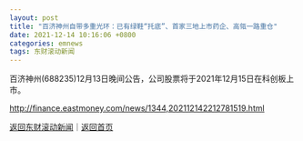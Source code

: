 ```yaml
---
layout: post
title: "百济神州自带多重光环：已有绿鞋“托底”、首家三地上市药企、高瓴一路重仓"
date: 2021-12-14 10:16:06 +0800
categories: emnews
tags: 东财滚动新闻
---
```


百济神州(688235)12月13日晚间公告，公司股票将于2021年12月15日在科创板上市。

<http://finance.eastmoney.com/news/1344,202112142212781519.html>

[返回东财滚动新闻](//finews.withounder.com/emnews/)｜[返回首页](//finews.withounder.com/)